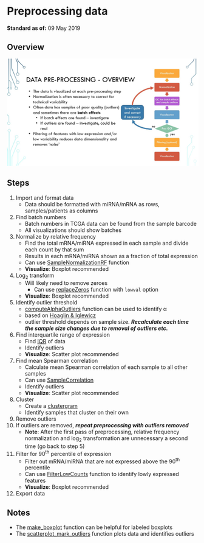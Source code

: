 # Preprocessing data

**Standard as of:** 09 May 2019

## Overview
![Preprocessing overview diagram](./images/preprocess_diagram.jpg)

## Steps
1. Import and format data
	* Data should be formatted with miRNA/mRNA as rows, samples/patients as columns
1. Find batch numbers
	* Batch numbers in TCGA data can be found from the sample barcode
	* All visualizations should show batches
1. Normalize by relative frequency
	* Find the total mRNA/miRNA expressed in each sample and divide each count by that sum
	* Results in each mRNA/miRNA shown as a fraction of total expression
	* Can use [SampleNormalizationRF](./helper_functions/SampleNormalizationRF.m) function
	* __Visualize__: Boxplot recommended
1. Log<sub>2</sub> transform
	* Will likely need to remove zeroes
		* Can use [replaceZeros](./helper_functions/replaceZeros.m) function with `lowval` option
	* __Visualize__: Boxplot recommended
1. Identify outlier threshold 
	* [computeAlphaOutliers](./helper_functions/computeAlphaOutliers.m) function can be used to identify α
	* based on [Hoaglin & Iglewicz](http://www.doi.org/10.2307/2289392)
	* outlier threshold depends on sample size. __*Recalculate each time the sample size changes due to removal of outliers etc.*__
1. Find interquartile range of expression 
	* Find [IQR](http://www.mathworks.com/help/stats/prob.normaldistribution.iqr.html) of data
	* Identify outliers
	* __Visualize__: Scatter plot recommended
1. Find mean Spearman correlation
	* Calculate mean Spearman correlation of each sample to all other samples
	* Can use [SampleCorrelation](../helper_functions/SampleCorrelation.m)
	* Identify outliers
	* __Visualize__: Scatter plot recommended
1. Cluster
	* Create a [clustergram](http://www.mathworks.com/help/bioinfo/ref/clustergram.html)
	* Identify samples that cluster on their own
1. Remove outliers
1. If outliers are removed, __*repeat preprocessing with outliers removed*__
	* __Note__: After the first pass of preprocessing, relative frequency normalization and log<sub>2</sub> transformation are unnecessary a second time (go back to step 5)
1. Filter for 90<sup>th</sup> percentile of expression
	* Filter out mRNA/miRNA that are not expressed above the 90<sup>th</sup> percentile
	* Can use [FilterLowCounts](./helper_functions/FilterLowCounts.m) function to identify lowly expressed features
	* __Visualize__: Boxplot recommended
1. Export data

## Notes
* The [make_boxplot](./helper_functions/make_boxplot.m) function can be helpful for labeled boxplots
* The [scatterplot\_mark\_outliers](./helper_functions/scatterplot_mark_outliers.m) function plots data and identifies outliers
